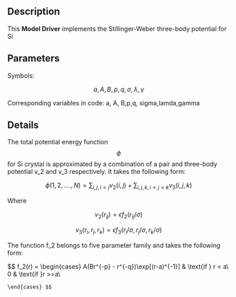 ## Description
This **Model Driver** implements the Stillinger-Weber three-body potential for Si
## Parameters
Symbols:

$$ a, A, B, p, q, \sigma, \lambda, \gamma$$

Corresponding variables in code:
a, A, B,p,q, sigma,lamda,gamma

## Details

The total potential energy function $$ \phi $$ for Si crystal is approximated by a combination of a pair and three-body potential v_2 and v_3 respectively. It takes the following form:

$$ \phi(1,2,....,N) =  \sum_{i,j,i<j} v_2(i,j) + \sum_{i,j,k,i<j<k} v_3(i,j,k) $$

Where 

$$ v_2(r_{ij}) = \epsilon f_2(r_{ij}/\sigma) $$

$$ v_3(r_i,r_j,r_k) = \epsilon f_3(r_i/\sigma,r_j/\sigma,r_k/\sigma) $$

The function f_2 belongs to five parameter family and takes the following form:

$$ f_2(r) = \begin{cases}
      A(Br^{-p} - r^{-q})\exp[(r-a)^{-1}] &  \text{if  } r < a\\
     0 & \text{if  }r >=a\\
      
    \end{cases} $$



 



